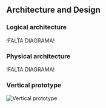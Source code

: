 ## Architecture and Design

### Logical architecture

!FALTA DIAGRAMA!


### Physical architecture

!FALTA DIAGRAMA!


### Vertical prototype

![Vertical prototype](images/vertical_prototype.gif)